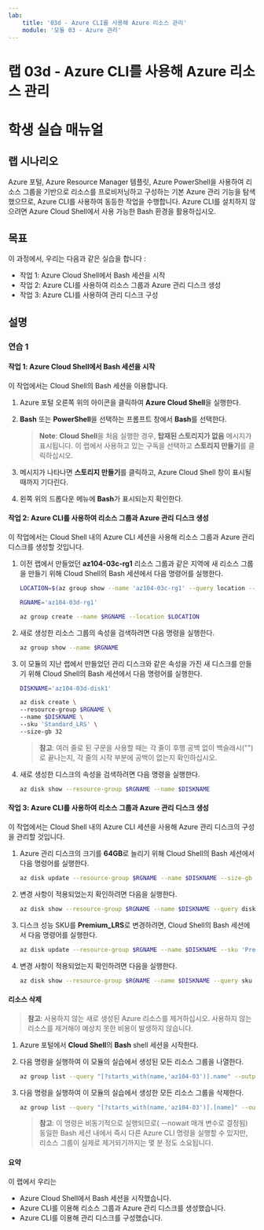 ```yaml
---
lab:
    title: '03d - Azure CLI를 사용해 Azure 리소스 관리'
    module: '모듈 03 - Azure 관리'
---
```


# 랩 03d - Azure CLI를 사용해 Azure 리소스 관리
# 학생 실습 매뉴얼

## 랩 시나리오

Azure 포털, Azure Resource Manager 템플릿, Azure PowerShell을 사용하여 리소스 그룹을 기반으로 리소스를 프로비저닝하고 구성하는 기본 Azure 관리 기능을 탐색했으므로, Azure CLI를 사용하여 동등한 작업을 수행합니다. Azure CLI를 설치하지 않으려면 Azure Cloud Shell에서 사용 가능한 Bash 환경을 활용하십시오.

## 목표

이 과정에서, 우리는 다음과 같은 실습을 합니다 :

+ 작업 1: Azure Cloud Shell에서 Bash 세션을 시작
+ 작업 2: Azure CLI를 사용하여 리소스 그룹과 Azure 관리 디스크 생성
+ 작업 3: Azure CLI를 사용하여 관리 디스크 구성

## 설명

### 연습 1

#### 작업 1: Azure Cloud Shell에서 Bash 세션을 시작

이 작업에서는 Cloud Shell의 Bash 세션을 이용합니다.

1. Azure 포털 오른쪽 위의 아이콘을 클릭하여 **Azure Cloud Shell**을 실행한다.

1. **Bash** 또는 **PowerShell**을 선택하는 프롬프트 창에서 **Bash**를 선택한다. 

    >**Note**:  **Cloud Shell**을 처음 실행한 경우, **탑재된 스토리지가 없음** 메시지가 표시됩니다. 이 랩에서 사용하고 있는 구독을 선택하고 **스토리지 만들기**를 클릭하십시오. 

1. 메시지가 나타나면 **스토리지 만들기**를 클릭하고, Azure Cloud Shell 창이 표시될 때까지 기다린다.

1. 왼쪽 위의 드롭다운 메뉴에 **Bash**가 표시되는지 확인한다.


#### 작업 2:  Azure CLI를 사용하여 리소스 그룹과 Azure 관리 디스크 생성

이 작업에서는 Cloud Shell 내의 Azure CLI 세션을 사용해 리소스 그룹과 Azure 관리 디스크를 생성할 것입니다. 

1. 이전 랩에서 만들었던 **az104-03c-rg1** 리소스 그룹과 같은 지역에 새 리소스 그룹을 만들기 위해 Cloud Shell의 Bash 세션에서 다음 명령어를 실행한다.

   ```sh
   LOCATION=$(az group show --name 'az104-03c-rg1' --query location --out tsv)

   RGNAME='az104-03d-rg1'

   az group create --name $RGNAME --location $LOCATION
   ```
1. 새로 생성한 리소스 그룹의 속성을 검색하려면 다음 명령을 실행한다.

   ```sh
   az group show --name $RGNAME
   ```
1. 이 모듈의 지난 랩에서 만들었던 관리 디스크와 같은 속성을 가진 새 디스크를 만들기 위해 Cloud Shell의 Bash 세션에서 다음 명령어를 실행한다.

   ```sh
   DISKNAME='az104-03d-disk1'

   az disk create \
   --resource-group $RGNAME \
   --name $DISKNAME \
   --sku 'Standard_LRS' \
   --size-gb 32
   ```
    >**참고**: 여러 줄로 된 구문을 사용할 때는 각 줄이 후행 공백 없이 백슬래시("\")로 끝나는지, 각 줄의 시작 부분에 공백이 없는지 확인하십시오.

1. 새로 생성한 디스크의 속성을 검색하려면 다음 명령을 실행한다.

   ```sh
   az disk show --resource-group $RGNAME --name $DISKNAME
   ```

#### 작업 3: Azure CLI를 사용하여 리소스 그룹과 Azure 관리 디스크 생성

이 작업에서는 Cloud Shell 내의 Azure CLI 세션을 사용해 Azure 관리 디스크의 구성을 관리할 것입니다. 

1. Azure 관리 디스크의 크기를 **64GB**로 늘리기 위해 Cloud Shell의 Bash 세션에서 다음 명령어를 실행한다.

   ```sh
   az disk update --resource-group $RGNAME --name $DISKNAME --size-gb 64
   ```

1. 변경 사항이 적용되었는지 확인하려면 다음을 실행한다.

   ```sh
   az disk show --resource-group $RGNAME --name $DISKNAME --query diskSizeGb
   ```

1. 디스크 성능 SKU를 **Premium_LRS**로 변경하려면, Cloud Shell의 Bash 세션에서 다음 명령어를 실행한다.

   ```sh
   az disk update --resource-group $RGNAME --name $DISKNAME --sku 'Premium_LRS'
   ```

1. 변경 사항이 적용되었는지 확인하려면 다음을 실행한다.

   ```sh
   az disk show --resource-group $RGNAME --name $DISKNAME --query sku
   ```

#### 리소스 삭제

   >**참고**: 사용하지 않는 새로 생성된 Azure 리소스를 제거하십시오. 사용하지 않는 리소스를 제거해야 예상치 못한 비용이 발생하지 않습니다.

1. Azure 포털에서 **Cloud Shell**의 **Bash** shell 세션을 시작한다.

1. 다음 명령을 실행하여 이 모듈의 실습에서 생성된 모든 리소스 그룹을 나열한다.

   ```sh
   az group list --query "[?starts_with(name,'az104-03')].name" --output tsv
   ```

1. 다음 명령을 실행하여 이 모듈의 실습에서 생성한 모든 리소스 그룹을 삭제한다.

   ```sh
   az group list --query "[?starts_with(name,'az104-03')].[name]" --output tsv | xargs -L1 bash -c 'az group delete --name $0 --no-wait --yes'
   ```

    >**참고**: 이 명령은 비동기적으로 실행되므로( --nowait 매개 변수로 결정됨) 동일한 Bash 세션 내에서 즉시 다른 Azure CLI 명령을 실행할 수 있지만, 리소스 그룹이 실제로 제거되기까지는 몇 분 정도 소요됩니다.

#### 요약

이 랩에서 우리는

- Azure Cloud Shell에서 Bash 세션을 시작했습니다.
- Azure CLI를 이용해 리소스 그룹과 Azure 관리 디스크를 생성했습니다.
- Azure CLI를 이용해 관리 디스크를 구성했습니다.